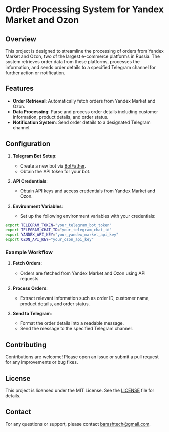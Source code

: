 # Order Processing System for Yandex Market and Ozon

## Overview

This project is designed to streamline the processing of orders from Yandex Market and Ozon, two of the largest e-commerce platforms in Russia. The system retrieves order data from these platforms, processes the information, and sends order details to a specified Telegram channel for further action or notification.

## Features

- **Order Retrieval**: Automatically fetch orders from Yandex Market and Ozon.
- **Data Processing**: Parse and process order details including customer information, product details, and order status.
- **Notification System**: Send order details to a designated Telegram channel.


## Configuration

1. **Telegram Bot Setup**:
   - Create a new bot via [BotFather](https://core.telegram.org/bots#6-botfather).
   - Obtain the API token for your bot.

2. **API Credentials**:
   - Obtain API keys and access credentials from Yandex Market and Ozon.

3. **Environment Variables**:
   - Set up the following environment variables with your credentials:

```bash
export TELEGRAM_TOKEN="your_telegram_bot_token"
export TELEGRAM_CHAT_ID="your_telegram_chat_id"
export YANDEX_API_KEY="your_yandex_market_api_key"
export OZON_API_KEY="your_ozon_api_key"
```


### Example Workflow

1. **Fetch Orders**:
   - Orders are fetched from Yandex Market and Ozon using API requests.

2. **Process Orders**:
   - Extract relevant information such as order ID, customer name, product details, and order status.

3. **Send to Telegram**:
   - Format the order details into a readable message.
   - Send the message to the specified Telegram channel.


## Contributing

Contributions are welcome! Please open an issue or submit a pull request for any improvements or bug fixes.

## License

This project is licensed under the MIT License. See the [LICENSE](LICENSE) file for details.

## Contact

For any questions or support, please contact [barashtech@gmail.com](mailto:barashtech@gmail.com).

